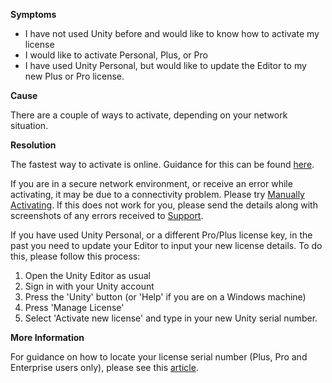 

**Symptoms**


- I have not used Unity before and would like to know how to activate my license
- I would like to activate Personal, Plus, or Pro
- I have used Unity Personal, but would like to update the Editor to my new Plus or Pro license.



**Cause**



There are a couple of ways to activate, depending on your network situation.



**Resolution**



The fastest way to activate is online. Guidance for this can be found [here](http://docs.unity3d.com/Manual/OnlineActivationGuide.html).



If you are in a secure network environment, or receive an error while activating, it may be due to a connectivity problem. Please try [Manually Activating](http://docs.unity3d.com/Manual/ManualActivationGuide.html). If this does not work for you, please send the details along with screenshots of any errors received to [Support](https://support.unity3d.com/hc/en-us/requests/new).



If you have used Unity Personal, or a different Pro/Plus license key, in the past you need to update your Editor to input your new license details. To do this, please follow this process:


1. Open the Unity Editor as usual
2. Sign in with your Unity account
3. Press the 'Unity' button (or 'Help' if you are on a Windows machine)
4. Press 'Manage License'
5. Select 'Activate new license' and type in your new Unity serial number.



**More Information**



For guidance on how to locate your license serial number (Plus, Pro and Enterprise users only), please see this [article](https://support.unity3d.com/hc/en-us/articles/209933966).

